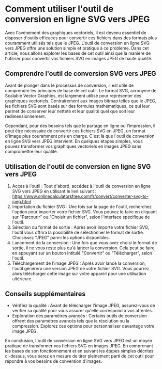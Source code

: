 Comment utiliser l'outil de conversion en ligne SVG vers JPEG
=============================================================

Avec l'avènement des graphiques vectoriels, il est devenu essentiel de disposer d'outils efficaces pour convertir ces fichiers dans des formats plus couramment utilisés tels que le JPEG. L'outil de conversion en ligne SVG vers JPEG offre une solution simple et pratique à ce problème. Dans cet article, nous allons explorer les bases de cet outil ainsi que la manière de l'utiliser pour convertir vos fichiers SVG en images JPEG de haute qualité.

Comprendre l'outil de conversion SVG vers JPEG
----------------------------------------------

Avant de plonger dans le processus de conversion, il est utile de comprendre les principes de base de cet outil. Le format SVG, acronyme de Scalable Vector Graphics, est largement utilisé pour représenter des graphiques vectoriels. Contrairement aux images bitmap telles que le JPEG, les fichiers SVG sont basés sur des formules mathématiques, ce qui leur permet de conserver leur netteté et leur qualité quel que soit leur redimensionnement.

Cependant, pour des besoins tels que le partage en ligne ou l'impression, il peut être nécessaire de convertir ces fichiers SVG en JPEG, un format d'image plus couramment pris en charge. C'est là que l'outil de conversion en ligne SVG vers JPEG intervient. En quelques étapes simples, vous pouvez transformer vos graphiques vectoriels en images JPEG sans compromettre leur qualité.

Utilisation de l'outil de conversion en ligne SVG vers JPEG
-----------------------------------------------------------

1. Accès à l'outil : Tout d'abord, accédez à l'outil de conversion en ligne SVG vers JPEG en utilisant le lien suivant : <https://www.onlinecalculatorsfree.com/fr/convert/converter-svg-to-jpeg.html>
2. Importation du fichier SVG : Une fois sur la page de l'outil, recherchez l'option pour importer votre fichier SVG. Vous pouvez le faire en cliquant sur "Parcourir" ou "Choisir un fichier", selon l'interface spécifique de l'outil.
3. Sélection du format de sortie : Après avoir importé votre fichier SVG, l'outil vous offrira la possibilité de sélectionner le format de sortie. Choisissez "JPEG" parmi les options disponibles.
4. Lancement de la conversion : Une fois que vous avez choisi le format de sortie, il ne vous reste plus qu'à lancer la conversion. Cela peut se faire en appuyant sur un bouton intitulé "Convertir" ou "Télécharger", selon l'outil.
5. Téléchargement de l'image JPEG : Après avoir lancé la conversion, l'outil générera une version JPEG de votre fichier SVG. Vous pourrez alors télécharger cette image sur votre appareil pour une utilisation ultérieure.

Conseils supplémentaires
------------------------

- Vérifiez la qualité : Avant de télécharger l'image JPEG, assurez-vous de vérifier sa qualité pour vous assurer qu'elle correspond à vos attentes.
- Exploration des paramètres avancés : Certains outils de conversion offrent des paramètres avancés tels que la résolution ou la compression. Explorez ces options pour personnaliser davantage votre image JPEG.

En conclusion, l'outil de conversion en ligne SVG vers JPEG est un moyen pratique de transformer vos fichiers SVG en images JPEG. En comprenant les bases de son fonctionnement et en suivant les étapes simples décrites ci-dessus, vous serez en mesure de tirer pleinement parti de cet outil pour répondre à vos besoins de conversion d'images.